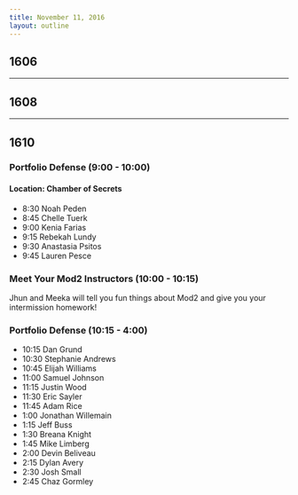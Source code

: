 ```yaml
---
title: November 11, 2016
layout: outline
---
```


## 1606

***

## 1608

***

## 1610

### Portfolio Defense (9:00 - 10:00)

#### Location: Chamber of Secrets

- 8:30 Noah Peden
- 8:45 Chelle Tuerk
- 9:00 Kenia Farias
- 9:15 Rebekah Lundy
- 9:30 Anastasia Psitos
- 9:45 Lauren Pesce

### Meet Your Mod2 Instructors (10:00 - 10:15)

Jhun and Meeka will tell you fun things about Mod2 and give you your intermission homework!

### Portfolio Defense (10:15 - 4:00)

- 10:15 Dan Grund
- 10:30 Stephanie Andrews
- 10:45 Elijah Williams
- 11:00 Samuel Johnson
- 11:15 Justin Wood
- 11:30 Eric Sayler
- 11:45 Adam Rice
- 1:00 Jonathan Willemain
- 1:15 Jeff Buss
- 1:30 Breana Knight
- 1:45 Mike Limberg
- 2:00 Devin Beliveau
- 2:15 Dylan Avery
- 2:30 Josh Small
- 2:45 Chaz Gormley
